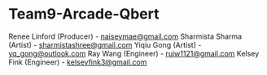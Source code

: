 # Team9-Arcade-Qbert

Renee Linford (Producer) - naiseymae@gmail.com
Sharmista Sharma (Artist) - sharmistashree@gmail.com
Yiqiu Gong (Artist) - yq_gong@outlook.com
Ray Wang (Engineer) - ruiw1121@gmail.com
Kelsey Fink (Engineer) - kelseyfink3@gmail.com
